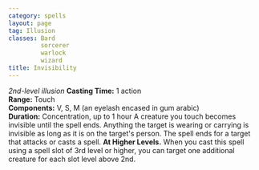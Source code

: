 ```yaml
---
category: spells
layout: page
tag: Illusion
classes: Bard
         sorcerer
         warlock
         wizard
title: Invisibility 
---
```

_2nd-level illusion_ 
**Casting Time:** 1 action    
**Range:** Touch    
**Components:** V, S, M (an eyelash encased in gum arabic)    
**Duration:** Concentration, up to 1 hour 
A creature you touch becomes invisible until the spell ends. Anything the target is wearing or carrying is invisible as long as it is on the target's person. The spell ends for a target that attacks or casts a spell. 
**At Higher Levels.** When you cast this spell using a spell slot of 3rd level or higher, you can target one additional creature for each slot level above 2nd. 